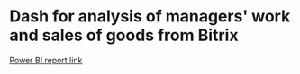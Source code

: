 # Dash for analysis of managers' work and sales of goods from Bitrix
[Power BI report link](https://app.powerbi.com/view?r=eyJrIjoiZGY3Y2VhZWItZTFkMi00NDQ3LTk0MmYtYmVhZTlkNTU1MDMyIiwidCI6IjQ3OTNhOTZhLTA2N2EtNDJhOC05OWRkLWU3YTdiNDk2NDAzOCIsImMiOjl9)

